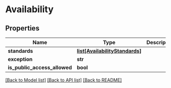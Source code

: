 # Availability

## Properties
Name | Type | Description | Notes
------------ | ------------- | ------------- | -------------
**standards** | [**list[AvailabilityStandards]**](AvailabilityStandards.md) |  | [optional] 
**exception** | **str** |  | [optional] 
**is_public_access_allowed** | **bool** |  | [optional] 

[[Back to Model list]](../README.md#documentation-for-models) [[Back to API list]](../README.md#documentation-for-api-endpoints) [[Back to README]](../README.md)

